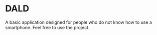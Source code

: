 # DALD
A basic application designed for people who do not know how to use a smartphone.
Feel free to use the project.
